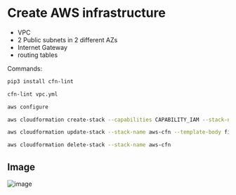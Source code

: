 # Create AWS infrastructure

* VPC
* 2 Public subnets in 2 different AZs
* Internet Gateway
* routing tables

Commands:  

```bash
pip3 install cfn-lint
```

```bash
cfn-lint vpc.yml
```

```bash
aws configure
```

```bash
aws cloudformation create-stack --capabilities CAPABILITY_IAM --stack-name aws-cfn --template-body file://./vpc.yml
```

```bash
aws cloudformation update-stack --stack-name aws-cfn --template-body file://./vpc.yml
```

```bash
aws cloudformation delete-stack --stack-name aws-cfn
```


## Image

![image](https://user-images.githubusercontent.com/66196388/183374536-9d1c61f2-f9ea-43f0-9304-00570cb4a144.png)
